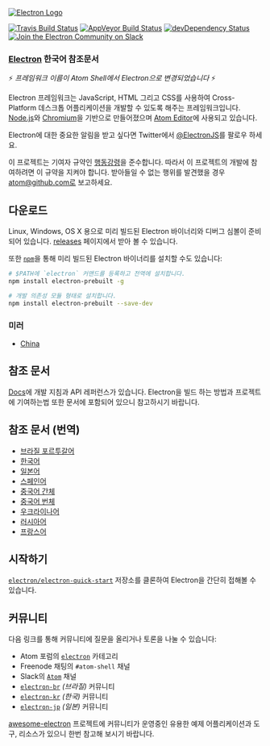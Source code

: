 [![Electron Logo](http://electron.atom.io/images/electron-logo.svg)](http://electron.atom.io/)

[![Travis Build Status](https://travis-ci.org/electron/electron.svg?branch=master)](https://travis-ci.org/electron/electron)
[![AppVeyor Build Status](https://ci.appveyor.com/api/projects/status/qtmod45u0cc1ouov/branch/master?svg=true)](https://ci.appveyor.com/project/Atom/electron)
[![devDependency Status](https://david-dm.org/electron/electron/dev-status.svg)](https://david-dm.org/electron/electron#info=devDependencies)
[![Join the Electron Community on Slack](http://atom-slack.herokuapp.com/badge.svg)](http://atom-slack.herokuapp.com/)

### [Electron](https://github.com/electron/electron/) 한국어 참조문서

:zap: *프레임워크 이름이 Atom Shell에서 Electron으로 변경되었습니다* :zap:

Electron 프레임워크는 JavaScript, HTML 그리고 CSS를 사용하여
Cross-Platform 데스크톱 어플리케이션을 개발할 수 있도록 해주는 프레임워크입니다.
[Node.js](https://nodejs.org/)와 [Chromium](http://www.chromium.org)을 기반으로
만들어졌으며 [Atom Editor](https://github.com/atom/atom)에 사용되고 있습니다.

Electron에 대한 중요한 알림을 받고 싶다면 Twitter에서
[@ElectronJS](https://twitter.com/electronjs)를 팔로우 하세요.

이 프로젝트는 기여자 규약인 [행동강령](CODE_OF_CONDUCT.md)을 준수합니다. 따라서 이
프로젝트의 개발에 참여하려면 이 규약을 지켜야 합니다. 받아들일 수 없는 행위를 발견했을
경우 atom@github.com로 보고하세요.

## 다운로드

Linux, Windows, OS X 용으로 미리 빌드된 Electron 바이너리와 디버그 심볼이 준비되어
있습니다. [releases](https://github.com/electron/electron/releases) 페이지에서
받아 볼 수 있습니다.

또한 [`npm`](https://docs.npmjs.com/)을 통해 미리 빌드된 Electron 바이너리를 설치할
수도 있습니다:

```sh
# $PATH에 `electron` 커맨드를 등록하고 전역에 설치합니다.
npm install electron-prebuilt -g

# 개발 의존성 모듈 형태로 설치합니다.
npm install electron-prebuilt --save-dev
```

### 미러

- [China](https://npm.taobao.org/mirrors/electron)

## 참조 문서

[Docs](https://github.com/electron/electron/tree/master/docs-translations/ko-KR/README.md)에
개발 지침과 API 레퍼런스가 있습니다. Electron을 빌드 하는 방법과 프로젝트에 기여하는법
또한 문서에 포함되어 있으니 참고하시기 바랍니다.

## 참조 문서 (번역)

- [브라질 포르투갈어](https://github.com/electron/electron/tree/master/docs-translations/pt-BR)
- [한국어](https://github.com/electron/electron/tree/master/docs-translations/ko-KR)
- [일본어](https://github.com/electron/electron/tree/master/docs-translations/jp)
- [스페인어](https://github.com/electron/electron/tree/master/docs-translations/es)
- [중국어 간체](https://github.com/electron/electron/tree/master/docs-translations/zh-CN)
- [중국어 번체](https://github.com/electron/electron/tree/master/docs-translations/zh-TW)
- [우크라이나어](https://github.com/electron/electron/tree/master/docs-translations/uk-UA)
- [러시아어](https://github.com/electron/electron/tree/master/docs-translations/ru-RU)
- [프랑스어](https://github.com/electron/electron/tree/master/docs-translations/fr-FR)

## 시작하기

[`electron/electron-quick-start`](https://github.com/electron/electron-quick-start)
저장소를 클론하여 Electron을 간단히 접해볼 수 있습니다.

## 커뮤니티

다음 링크를 통해 커뮤니티에 질문을 올리거나 토론을 나눌 수 있습니다:

- Atom 포럼의 [`electron`](http://discuss.atom.io/c/electron) 카테고리
- Freenode 채팅의 `#atom-shell` 채널
- Slack의 [`Atom`](http://atom-slack.herokuapp.com/) 채널
- [`electron-br`](https://electron-br.slack.com) *(브라질)* 커뮤니티
- [`electron-kr`](http://www.meetup.com/electron-kr/) *(한국)* 커뮤니티
- [`electron-jp`](https://electron-jp-slackin.herokuapp.com/) *(일본)* 커뮤니티

[awesome-electron](https://github.com/sindresorhus/awesome-electron) 프로젝트에
커뮤니티가 운영중인 유용한 예제 어플리케이션과 도구, 리소스가 있으니 한번 참고해 보시기
바랍니다.
